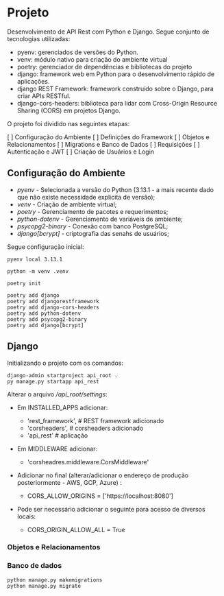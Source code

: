 

# Projeto

Desenvolvimento de API Rest com Python e Django. Segue conjunto de tecnologias utilizadas:

* pyenv: gerenciados de versões do Python.
* venv: módulo nativo para criação do ambiente virtual
* poetry: gerenciador de dependências e bibliotecas do projeto
* django: framework web em Python para o desenvolvimento rápido de aplicações. 
* django REST Framework: framework construído sobre o Django, para criar APIs RESTful. 
* django-cors-headers: biblioteca para lidar com Cross-Origin Resource Sharing (CORS) em projetos Django.

O projeto foi dividido nas seguintes etapas:

[ ] Configuração do Ambiente
[ ] Definições do Framework
[ ] Objetos e Relacionamentos
[ ] Migrations e Banco de Dados
[ ] Requisições
[ ] Autenticação e JWT
[ ] Criação de Usuários e Login



## Configuração do Ambiente

* *pyenv* - Selecionada a versão do Python (3.13.1 - a mais recente dado que não existe necessidade explicita de versão);
* *venv* - Criação de ambiente virtual;
* *poetry* - Gerenciamento de pacotes e requerimentos;
* *python-dotenv* - Gerenciamento de variáveis de ambiente;
* *psycopg2-binary* - Conexão com banco PostgreSQL;
* *django[bcrypt]* - criptografia das senahs de usuários;

Segue configuração inicial:

```
pyenv local 3.13.1
```

```
python -m venv .venv
```

```
poetry init
```

```
poetry add django
poetry add djangorestframework
poetry add django-cors-headers
poetry add python-dotenv
poetry add psycopg2-binary
poetry add django[bcrypt]
```

## Django

Initializando o projeto com os comandos:

```
django-admin startproject api_root .
py manage.py startapp api_rest
```

Alterar o arquivo */api_root/settings*:
* Em INSTALLED_APPS adicionar:
    * 'rest_framework', # REST framework adicionado
    * 'corsheaders', # corsheaders adicionado
    * 'api_rest' # aplicação

* Em MIDDLEWARE adicionar:
    * 'corsheadres.middleware.CorsMiddleware' 

* Adicionar no final (alterar/adicionar o endereço de produção posteriormente - AWS, GCP, Azure) :
    * CORS_ALLOW_ORIGINS = ['https://localhost:8080']

* Pode ser necessário adicionar o seguinte para acesso de diversos locais:
    * CORS_ORIGIN_ALLOW_ALL = True

### Objetos e Relacionamentos

### Banco de dados


```
python manage.py makemigrations
python manage.py migrate
```
